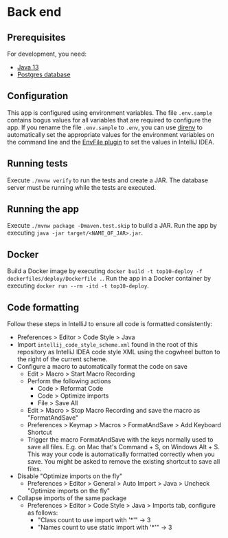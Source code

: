 # Back end

## Prerequisites

For development, you need:

- [Java 13](https://openjdk.java.net/projects/jdk/13/)
- [Postgres database](back-end/dockerfiles/database)

## Configuration

This app is configured using environment variables.
The file `.env.sample` contains bogus values for all variables that are required to configure the app.
If you rename the file `.env.sample` to `.env`, you can use [direnv](https://direnv.net/) to automatically set the appropriate values for the environment variables on the command line and the [EnvFile plugin](https://plugins.jetbrains.com/plugin/7861-envfile) to set the values in IntelliJ IDEA.

## Running tests

Execute `./mvnw verify` to run the tests and create a JAR.
The database server must be running while the tests are executed.

## Running the app

Execute `./mvnw package -Dmaven.test.skip` to build a JAR.
Run the app by executing `java -jar target/<NAME_OF_JAR>.jar`.

## Docker

Build a Docker image by executing `docker build -t top10-deploy -f dockerfiles/deploy/Dockerfile .`.
Run the app in a Docker container by executing `docker run --rm -itd -t top10-deploy`.

## Code formatting

Follow these steps in IntelliJ to ensure all code is formatted consistently:

- Preferences > Editor > Code Style > Java
- Import `intellij_code_style_scheme.xml` found in the root of this repository as IntelliJ IDEA code style XML using the cogwheel button to the right of the current scheme.
- Configure a macro to automatically format the code on save
  - Edit > Macro > Start Macro Recording
  - Perform the following actions
    - Code > Reformat Code
    - Code > Optimize imports
    - File > Save All
  - Edit > Macro > Stop Macro Recording and save the macro as "FormatAndSave"
  - Preferences > Keymap > Macros > FormatAndSave > Add Keyboard Shortcut
  - Trigger the macro FormatAndSave with the keys normally used to save all files.
    E.g. on Mac that's Command + S, on Windows Alt + S.
    This way your code is automatically formatted correctly when you save.
    You might be asked to remove the existing shortcut to save all files.
- Disable "Optimize imports on the fly"
  - Preferences > Editor > General > Auto Import > Java > Uncheck "Optimize imports on the fly"
- Collapse imports of the same package
  - Preferences > Editor > Code Style > Java > Imports tab, configure as follows:
    - "Class count to use import with '\*'" -> 3
    - "Names count to use static import with '\*'" -> 3
